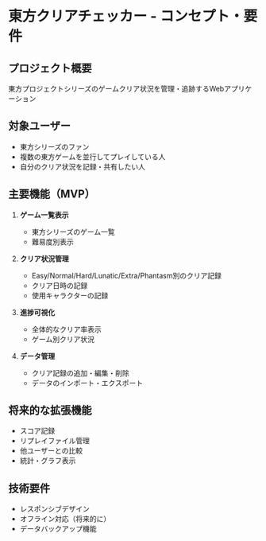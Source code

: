 # 東方クリアチェッカー - コンセプト・要件

## プロジェクト概要
東方プロジェクトシリーズのゲームクリア状況を管理・追跡するWebアプリケーション

## 対象ユーザー
- 東方シリーズのファン
- 複数の東方ゲームを並行してプレイしている人
- 自分のクリア状況を記録・共有したい人

## 主要機能（MVP）
1. **ゲーム一覧表示**
   - 東方シリーズのゲーム一覧
   - 難易度別表示
   
2. **クリア状況管理**
   - Easy/Normal/Hard/Lunatic/Extra/Phantasm別のクリア記録
   - クリア日時の記録
   - 使用キャラクターの記録
   
3. **進捗可視化**
   - 全体的なクリア率表示
   - ゲーム別クリア状況
   
4. **データ管理**
   - クリア記録の追加・編集・削除
   - データのインポート・エクスポート

## 将来的な拡張機能
- スコア記録
- リプレイファイル管理
- 他ユーザーとの比較
- 統計・グラフ表示

## 技術要件
- レスポンシブデザイン
- オフライン対応（将来的に）
- データバックアップ機能